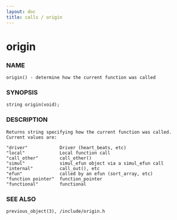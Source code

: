 ```yaml
---
layout: doc
title: calls / origin
---
```

# origin

### NAME

    origin() - determine how the current function was called

### SYNOPSIS

    string origin(void);

### DESCRIPTION

    Returns string specifying how the current function was called.
    Current values are:

    "driver"            Driver (heart_beats, etc)
    "local"             Local function call
    "call_other"        call_other()
    "simul"             simul_efun object via a simul_efun call
    "internal"          call_out(), etc
    "efun"              called by an efun (sort_array, etc)
    "function pointer"  function_pointer
    "functional"        functional

### SEE ALSO

    previous_object(3), /include/origin.h
